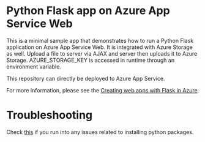 # Python Flask app on Azure App Service Web

This is a minimal sample app that demonstrates how to run a Python Flask application on Azure App Service Web. It is integrated with Azure Storage as well. Upload a file to server via AJAX and server then uploads it to Azure Storage. AZURE_STORAGE_KEY is accessed in runtime through an environment variable. 

This repository can directly be deployed to Azure App Service.

For more information, please see the [Creating web apps with Flask in Azure](https://docs.microsoft.com/en-us/azure/app-service-web/web-sites-python-create-deploy-flask-app).


# Troubleshooting 

Check [this](https://github.com/Azure/azure-storage-python/issues/219#issuecomment-270867174) if you run into any issues related to installing python packages. 
